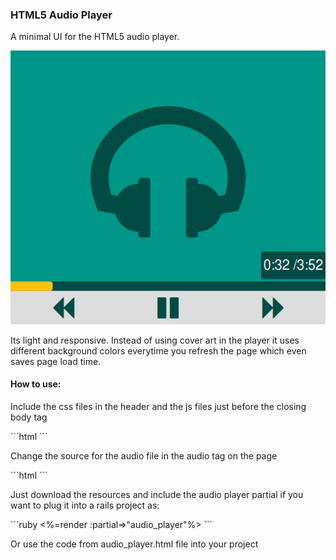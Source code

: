 <h3>HTML5 Audio Player</h3>
<p>A minimal UI for the HTML5 audio player.</p>
<img src="media/audio_player.png">
<p>Its light and responsive. Instead of using cover art in the player it uses different background colors everytime you refresh the page which even saves page load time.</p>
<h4>How to use:</h4>
<p>Include the css files in the header and the js files just before the closing body tag</p>
```html
<!-- CSS Files-->
	<head>
    	<link rel="stylesheet" href="https://maxcdn.bootstrapcdn.com/bootstrap/3.3.1/css/bootstrap.min.css">
    	<link href="https://maxcdn.bootstrapcdn.com/font-awesome/4.2.0/css/font-awesome.min.css" rel="stylesheet">
    	<link rel="stylesheet" type="text/css" href="css/audio_player.css">
	</head>
	<body>
	<!--AUDIO PLAYER CODE goes here -->
	<!-- JS Files-->
       <script src="https://ajax.googleapis.com/ajax/libs/jquery/1.11.0/jquery.min.js"></script>
       <script src="https://maxcdn.bootstrapcdn.com/bootstrap/3.3.1/js/bootstrap.min.js"></script>
       <script type="text/javascript" src="js/audio_player.js"></script>
    </body>
```
<p>Change the source for the audio file in the audio tag on the page</p>
```html
<audio controls preload="auto" hidden id="audio-file" >
          <source src="media/water.mp3" type="audio/mpeg">
          <source src="media/water.ogg" type="audio/ogg">
</audio>
```
<p>Just download the resources and include the audio player partial if you want to plug it into a rails project as: </p>
```ruby
<%=render :partial=>"audio_player"%>
```
<p>Or use the code from audio_player.html file into your project</p>



